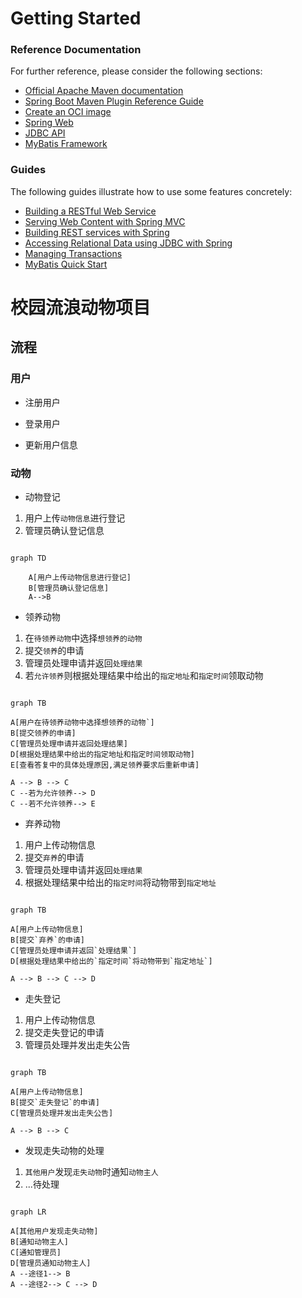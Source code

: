 # Getting Started

### Reference Documentation
For further reference, please consider the following sections:

* [Official Apache Maven documentation](https://maven.apache.org/guides/index.html)
* [Spring Boot Maven Plugin Reference Guide](https://docs.spring.io/spring-boot/docs/2.5.6/maven-plugin/reference/html/)
* [Create an OCI image](https://docs.spring.io/spring-boot/docs/2.5.6/maven-plugin/reference/html/#build-image)
* [Spring Web](https://docs.spring.io/spring-boot/docs/2.5.6/reference/htmlsingle/#boot-features-developing-web-applications)
* [JDBC API](https://docs.spring.io/spring-boot/docs/2.5.6/reference/htmlsingle/#boot-features-sql)
* [MyBatis Framework](https://mybatis.org/spring-boot-starter/mybatis-spring-boot-autoconfigure/)

### Guides
The following guides illustrate how to use some features concretely:

* [Building a RESTful Web Service](https://spring.io/guides/gs/rest-service/)
* [Serving Web Content with Spring MVC](https://spring.io/guides/gs/serving-web-content/)
* [Building REST services with Spring](https://spring.io/guides/tutorials/bookmarks/)
* [Accessing Relational Data using JDBC with Spring](https://spring.io/guides/gs/relational-data-access/)
* [Managing Transactions](https://spring.io/guides/gs/managing-transactions/)
* [MyBatis Quick Start](https://github.com/mybatis/spring-boot-starter/wiki/Quick-Start)

# 校园流浪动物项目

## 流程

### 用户

- 注册用户


- 登录用户


- 更新用户信息

### 动物

- 动物登记
1. 用户上传`动物信息`进行登记
2. 管理员确认登记信息

```mermaid

graph TD

    A[用户上传动物信息进行登记]
    B[管理员确认登记信息]
    A-->B

```

- 领养动物

1. 在`待领养动物`中选择`想领养的动物`
2. 提交`领养`的申请
3. 管理员处理申请并返回`处理结果`
4. 若`允许领养`则根据处理结果中给出的`指定地址`和`指定时间`领取动物

```mermaid

graph TB

A[用户在待领养动物中选择想领养的动物`]
B[提交领养的申请]
C[管理员处理申请并返回处理结果]
D[根据处理结果中给出的指定地址和指定时间领取动物]
E[查看答复中的具体处理原因,满足领养要求后重新申请]

A --> B --> C
C --若为允许领养--> D
C --若不允许领养--> E
```

- 弃养动物
1. 用户上传动物信息
2. 提交`弃养`的申请
3. 管理员处理申请并返回`处理结果`
4. 根据处理结果中给出的`指定时间`将动物带到`指定地址`

```mermaid

graph TB

A[用户上传动物信息]
B[提交`弃养`的申请]
C[管理员处理申请并返回`处理结果`]
D[根据处理结果中给出的`指定时间`将动物带到`指定地址`]

A --> B --> C --> D

```

- 走失登记
1. 用户上传动物信息
2. 提交走失登记的申请
3. 管理员处理并发出走失公告

```mermaid

graph TB

A[用户上传动物信息]
B[提交`走失登记`的申请]
C[管理员处理并发出走失公告]

A --> B --> C

```

- 发现走失动物的处理
1. `其他用户`发现`走失动物`时通知`动物主人`
2. ...待处理

```mermaid

graph LR

A[其他用户发现走失动物]
B[通知动物主人]
C[通知管理员]
D[管理员通知动物主人]
A --途径1--> B
A --途径2--> C --> D

```

